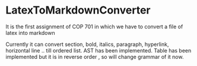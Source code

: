 # LatexToMarkdownConverter
It is the first assignment of COP 701 in which we have to convert a file of latex into markdown

Currently it can convert section, bold, italics, paragraph, hyperlink, horizontal line .. till ordered list.
AST has been implemented.
Table has been implemented but it is in reverse order , so will change grammar of it now.
